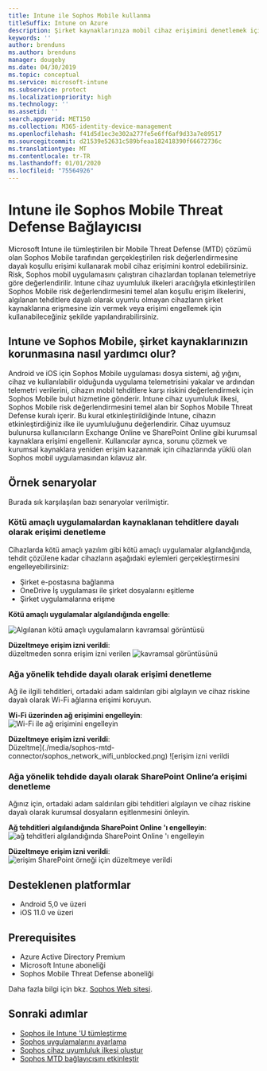 ```yaml
---
title: Intune ile Sophos Mobile kullanma
titleSuffix: Intune on Azure
description: Şirket kaynaklarınıza mobil cihaz erişimini denetlemek için Microsoft Intune ile Sophos Mobile çözümünü kullanma.
keywords: ''
author: brenduns
ms.author: brenduns
manager: dougeby
ms.date: 04/30/2019
ms.topic: conceptual
ms.service: microsoft-intune
ms.subservice: protect
ms.localizationpriority: high
ms.technology: ''
ms.assetid: ''
search.appverid: MET150
ms.collection: M365-identity-device-management
ms.openlocfilehash: f41d5d1ec3e302a277fe5e6ff6af9d33a7e89517
ms.sourcegitcommit: d21539e52631c589bfeaa182418390f66672736c
ms.translationtype: MT
ms.contentlocale: tr-TR
ms.lasthandoff: 01/01/2020
ms.locfileid: "75564926"
---
```

# <a name="sophos-mobile-threat-defense-connector-with-intune"></a>Intune ile Sophos Mobile Threat Defense Bağlayıcısı
Microsoft Intune ile tümleştirilen bir Mobile Threat Defense (MTD) çözümü olan Sophos Mobile tarafından gerçekleştirilen risk değerlendirmesine dayalı koşullu erişimi kullanarak mobil cihaz erişimini kontrol edebilirsiniz. Risk, Sophos mobil uygulamasını çalıştıran cihazlardan toplanan telemetriye göre değerlendirilir.
Intune cihaz uyumluluk ilkeleri aracılığıyla etkinleştirilen Sophos Mobile risk değerlendirmesini temel alan koşullu erişim ilkelerini, algılanan tehditlere dayalı olarak uyumlu olmayan cihazların şirket kaynaklarına erişmesine izin vermek veya erişimi engellemek için kullanabileceğiniz şekilde yapılandırabilirsiniz.

## <a name="how-do-intune-and-sophos-mobile-help-protect-your-company-resources"></a>Intune ve Sophos Mobile, şirket kaynaklarınızın korunmasına nasıl yardımcı olur?
Android ve iOS için Sophos Mobile uygulaması dosya sistemi, ağ yığını, cihaz ve kullanılabilir olduğunda uygulama telemetrisini yakalar ve ardından telemetri verilerini, cihazın mobil tehditlere karşı riskini değerlendirmek için Sophos Mobile bulut hizmetine gönderir.
Intune cihaz uyumluluk ilkesi, Sophos Mobile risk değerlendirmesini temel alan bir Sophos Mobile Threat Defense kuralı içerir. Bu kural etkinleştirildiğinde Intune, cihazın etkinleştirdiğiniz ilke ile uyumluluğunu değerlendirir. Cihaz uyumsuz bulunursa kullanıcıların Exchange Online ve SharePoint Online gibi kurumsal kaynaklara erişimi engellenir. Kullanıcılar ayrıca, sorunu çözmek ve kurumsal kaynaklara yeniden erişim kazanmak için cihazlarında yüklü olan Sophos mobil uygulamasından kılavuz alır.  

## <a name="sample-scenarios"></a>Örnek senaryolar
Burada sık karşılaşılan bazı senaryolar verilmiştir.  
### <a name="control-access-based-on-threats-from-malicious-apps"></a>Kötü amaçlı uygulamalardan kaynaklanan tehditlere dayalı olarak erişimi denetleme
Cihazlarda kötü amaçlı yazılım gibi kötü amaçlı uygulamalar algılandığında, tehdit çözülene kadar cihazların aşağıdaki eylemleri gerçekleştirmesini engelleyebilirsiniz:
- Şirket e-postasına bağlanma
- OneDrive İş uygulaması ile şirket dosyalarını eşitleme
- Şirket uygulamalarına erişme

**Kötü amaçlı uygulamalar algılandığında engelle**:
 
![Algılanan kötü amaçlı uygulamaların kavramsal görüntüsü](./media/sophos-mtd-connector/sophos_malicious_apps_blocked.png)  

**Düzeltmeye erişim izni verildi**:  
düzeltmeden sonra erişim izni verilen ![kavramsal görüntüsünü](./media/sophos-mtd-connector/sophos_malicious_apps_unblocked.png)

### <a name="control-access-based-on-threat-to-network"></a>Ağa yönelik tehdide dayalı olarak erişimi denetleme  
Ağ ile ilgili tehditleri, ortadaki adam saldırıları gibi algılayın ve cihaz riskine dayalı olarak Wi-Fi ağlarına erişimi koruyun.  

**Wi-Fi üzerinden ağ erişimini engelleyin**:  
![Wi-Fi ile ağ erişimini engelleyin](./media/sophos-mtd-connector/sophos_network_wifi_blocked.png)

**Düzeltmeye erişim izni verildi**:   
Düzeltme](./media/sophos-mtd-connector/sophos_network_wifi_unblocked.png) ![erişim izni verildi  

### <a name="control-access-to-sharepoint-online-based-on-threat-to-network"></a>Ağa yönelik tehdide dayalı olarak SharePoint Online’a erişimi denetleme  
Ağınız için, ortadaki adam saldırıları gibi tehditleri algılayın ve cihaz riskine dayalı olarak kurumsal dosyaların eşitlenmesini önleyin.  

**Ağ tehditleri algılandığında SharePoint Online 'ı engelleyin**:   
![ağ tehditleri algılandığında SharePoint Online 'ı engelleyin](./media/sophos-mtd-connector/sophos_network_spo_blocked.png)  

**Düzeltmeye erişim izni verildi**:  
![erişim SharePoint örneği için düzeltmeye verildi](./media/sophos-mtd-connector/sophos_network_spo_unblocked.png)  

## <a name="supported-platforms"></a>Desteklenen platformlar  
- Android 5,0 ve üzeri
- iOS 11.0 ve üzeri

## <a name="prerequisites"></a>Prerequisites  
- Azure Active Directory Premium
- Microsoft Intune aboneliği 
- Sophos Mobile Threat Defense aboneliği

Daha fazla bilgi için bkz. [Sophos Web sitesi](https://www.sophos.com/en-us/products/mobile-control.aspx).

## <a name="next-steps"></a>Sonraki adımlar  
- [Sophos ile Intune 'U tümleştirme](sophos-mtd-connector-integration.md)
- [Sophos uygulamalarını ayarlama](mtd-apps-ios-app-configuration-policy-add-assign.md)
- [Sophos cihaz uyumluluk ilkesi oluştur](mtd-device-compliance-policy-create.md)
- [Sophos MTD bağlayıcısını etkinleştir](mtd-connector-enable.md)
